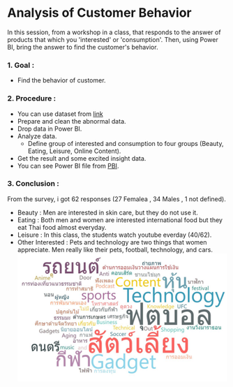 # Analysis of Customer Behavior

In this session, from a workshop in a class, that responds to the answer of products that which you 'interested' or 'consumption'. Then, using Power BI, bring the answer to find the customer's behavior.

### 1. Goal : 
  - Find the behavior of customer.

### 2. Procedure :
  - You can use dataset from [link](https://drive.google.com/file/d/19dR5YQxeDFLlQKZKbv71aFiDwbAEMzlb/view?usp=sharing)
  - Prepare and clean the abnormal data.
  - Drop data in Power BI.
  - Analyze data.
    - Define group of interested and consumption to four groups (Beauty, Eating, Leisure, Online Content).
  - Get the result and some excited insight data.
  - You can see Power BI file from [PBI](https://github.com/Tubsamon/BADS7105-CRM/blob/main/Homework%2001%20-%20Analysis%20of%20Customer%20Behavior/HW%201%20-%20Customer's%20Behavior.pbix).
  
  ### 3. Conclusion :
  From the survey, i got 62 responses (27 Femalea , 34 Males , 1 not defined).
  - Beauty : Men are interested in skin care, but they do not use it.
  - Eating : Both men and women are interested international food but they eat Thai food almost everyday.
  - Leisure : In this class, the students watch youtube everday (40/62).
  - Other Interested : Pets and technology are two things that women appreciate. Men really like their pets, football, technology, and cars.
  ![](https://github.com/Tubsamon/BADS7105-CRM/blob/main/Homework%2001%20-%20Analysis%20of%20Customer%20Behavior/Men_Other%20Interested.JPG)
